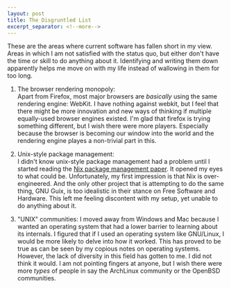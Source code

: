 ```yaml
---
layout: post
title: The Disgruntled List  
excerpt_separator: <!--more-->
---
```


These are the areas where current software has fallen short in my view. Areas in which I am not satisfied with the status quo, but either don't have the time or skill to do anything about it. Identifying and writing them down apparently helps me move on with my life instead of wallowing in them for too long.

<!--more-->

1. The browser rendering monopoly:  
Apart from Firefox, most major browsers are _basically_ using the same rendering engine: WebKit. I have nothing against webkit, but I feel that there might be more innovation and new ways of thinking if multiple equally-used browser engines existed. I'm glad that firefox is trying something different, but I wish there were more players. Especially because the browser is becoming our window into the world and the rendering engine playes a non-trivial part in this.

1. Unix-style package management:   
I didn't know unix-style package management had a problem until I started reading the [Nix package management paper](https://nixos.org/~eelco/pubs/phd-thesis.pdf). It opened my eyes to what could be. Unfortunately, my first impression is that Nix is over-engineered. And the only other project that is attempting to do the same thing, GNU Guix, is too idealistic in their stance on Free Software and Hardware. This left me feeling discontent with my setup, yet unable to do anything about it.

1. "UNIX" communities:
I moved away from Windows and Mac because I wanted an operating system that had a lower barrier to learning about its internals. I figured that if I used an operating system like GNU/Linux, I would be more likely to delve into how it worked. This has proved to be true as can be seen by my copious notes on operating systems. However, the lack of diversity in this field has gotten to me. I did not think it would. I am not pointing fingers at anyone, but I wish there were more _types_ of people in say the ArchLinux community or the OpenBSD communities.
